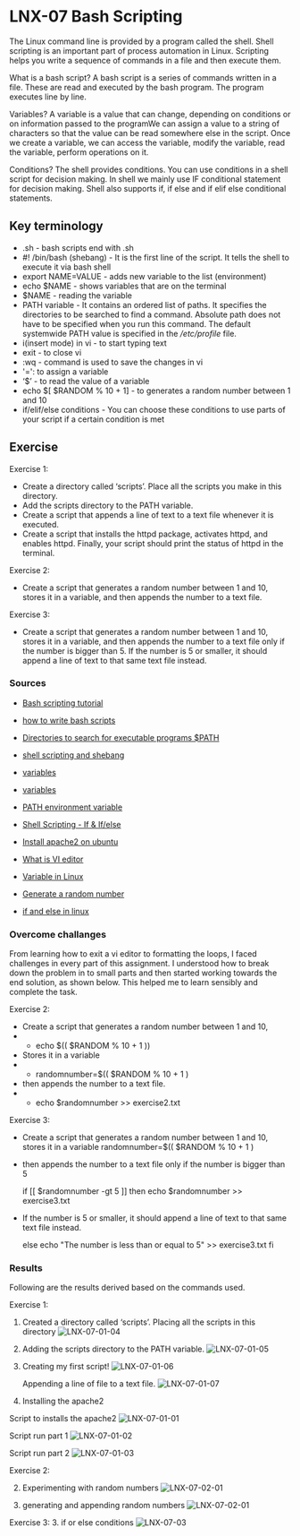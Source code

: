 # LNX-07 Bash Scripting 
The Linux command line is provided by a program called the shell.
Shell scripting is an important part of process automation in Linux. Scripting helps you write a sequence of commands in a file and then execute them.

What is a bash script?
A bash script is a series of commands written in a file. These are read and executed by the bash program. The program executes line by line. 

Variables?
A variable is a value that can change, depending on conditions or on information passed to the programWe can assign a value to a string of characters so that the value can be read somewhere else in the script. Once we create a variable, we can access the variable, modify the variable, read the variable, perform operations on it.

Conditions?
The shell provides conditions. You can use conditions in a shell script for decision making. In shell we mainly use IF conditional statement for decision making. Shell also supports if, if else and if elif else conditional statements. 

## Key terminology

- .sh - bash scripts end with .sh
- #! /bin/bash (shebang) - It is the first line of the script. It tells the shell to execute it via bash shell
- export NAME=VALUE  - adds new variable to the list (environment)
- echo $NAME  - shows variables that are on the terminal
- $NAME - reading the variable
- PATH variable - It contains an ordered list of paths. It specifies the directories to be searched to find a command. Absolute path does not have to be specified when you run this command. The default systemwide PATH value is specified in the */etc/profile* file.
- i(insert mode) in vi - to start typing text
- exit -  to close vi
- :wq - command is used to save the changes in vi
- '=': to assign a variable
- ‘$<insert variable name here>’ - to read the value of a variable
- echo $[ $RANDOM % 10 + 1] - to generates a random number between 1 and 10
- if/elif/else conditions - You can choose these conditions to use parts of your script if a certain condition is met


## Exercise
Exercise 1:
- Create a directory called ‘scripts’. Place all the scripts you make in this directory.
- Add the scripts directory to the PATH variable.
- Create a script that appends a line of text to a text file whenever it is executed.
- Create a script that installs the httpd package, activates httpd, and enables httpd. Finally, your script should print the status of httpd in the terminal.

Exercise 2:
- Create a script that generates a random number between 1 and 10, stores it in a variable, and then appends the number to a text file.

Exercise 3:
- Create a script that generates a random number between 1 and 10, stores it in a variable, and then appends the number to a text file only if the number is bigger than 5. If the number is 5 or smaller, it should append a line of text to that same text file instead.


### Sources
- [Bash scripting tutorial](https://www.tutorialspoint.com/unix/shell_scripting.htm)

- [how to write bash scripts](https://www.freecodecamp.org/news/shell-scripting-crash-course-how-to-write-bash-scripts-in-linux/)

- [Directories to search for executable programs $PATH](https://linuxize.com/post/how-to-add-directory-to-path-in-linux/)

- [shell scripting and shebang](https://www.youtube.com/watch?v=LTuuMtQR1uQ)

- [variables](https://www.youtube.com/watch?v=WhqfbwQbWVE)

- [variables](https://www.techtarget.com/whatis/definition/variable#:~:text=In%20programming%2C%20a%20variable%20is,uses%20when%20it%20is%20running)

- [PATH environment variable](https://www.ibm.com/docs/hr/aix/7.1?topic=accounts-path-environment-variable)

- [Shell Scripting - If & If/else](https://www.youtube.com/watch?v=qoem5hqCH6A)

- [Install apache2 on ubuntu](https://www.linuxcapable.com/how-to-install-apache-on-ubuntu-22-04-lts/)

- [What is VI editor](https://www.guru99.com/the-vi-editor.html)

- [Variable in Linux](https://www.tutorialspoint.com/unix/unix-using-variables.htm)

- [Generate a random number](https://linuxhint.com/generate-random-number-bash/)

- [if and else in linux](https://linuxize.com/post/bash-if-else-statement/)


### Overcome challanges

From learning how to exit a vi editor to formatting the loops, I faced challenges in every part of this assignment. I understood how to break down the problem in to small parts and then started working towards the end solution, as shown below. This helped me to learn sensibly and complete the task.
 
Exercise 2:

- Create a script that generates a random number between 1 and 10,
- - echo $(( $RANDOM % 10 + 1 ))
-  Stores it in a variable
- - randomnumber=$(( $RANDOM % 10 + 1 )
- then appends the number to a text file.
- - echo $randomnumber >> exercise2.txt
 
Exercise 3: 

- Create a script that generates a random number between 1 and 10, stores it in a variable
       randomnumber=$(( $RANDOM % 10 + 1 )

- then appends the number to a text file only if the number is bigger than 5

    if [[ $randomnumber -gt 5 ]]
    then
    echo $randomnumber >> exercise3.txt
	
-  If the number is 5 or smaller, it should append a line of text to that same text file instead.

    else 
    echo "The number is less than or equal to 5" >> exercise3.txt
    fi

### Results

Following are the results derived based on the commands used.

Exercise 1:

1. Created a directory called ‘scripts’. Placing all the scripts in this directory
![LNX-07-01-04](../../../00_includes/DAY4_LINUX/LNX-07/LNX-07-01-04.png)

2. Adding the scripts directory to the PATH variable.
![LNX-07-01-05](../../../00_includes/DAY4_LINUX/LNX-07/LNX-07-01-05.png)

3. Creating my first script!
![LNX-07-01-06](../../../00_includes/DAY4_LINUX/LNX-07/LNX-07-01-06.png)

   Appending a line of file to a text file.
![LNX-07-01-07](../../../00_includes/DAY4_LINUX/LNX-07/LNX-07-01-07.png)


4. Installing the apache2

Script to installs the apache2
![LNX-07-01-01](../../../00_includes/DAY4_LINUX/LNX-07/LNX-07-01-01.png)

Script run part 1
![LNX-07-01-02](../../../00_includes/DAY4_LINUX/LNX-07/LNX-07-01-02.png)

Script run part 2
![LNX-07-01-03](../../../00_includes/DAY4_LINUX/LNX-07/LNX-07-01-03.png)

Exercise 2:

2. Experimenting with random numbers
![LNX-07-02-01](../../../00_includes/DAY4_LINUX/LNX-07/LNX-07-02-01.png)

3. generating and appending random numbers
![LNX-07-02-01](../../../00_includes/DAY4_LINUX/LNX-07/LNX-07-02-02.png)


Exercise 3:
3. if or else conditions
![LNX-07-03](../../../00_includes/DAY4_LINUX/LNX-07/LNX-07-03.png)


